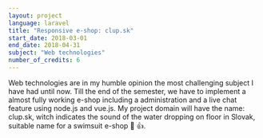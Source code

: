 ```yaml
---
layout: project
language: laravel
title: "Responsive e-shop: clup.sk"
start_date: 2018-03-01
end_date: 2018-04-31
subject: "Web technologies"
number_of_credits: 6
---
```


Web technologies are in my humble opinion the most challenging subject I have had until now. Till the end of the semester, we have to implement a almost fully working e-shop including a administration and a live chat feature using node.js and vue.js. My project domain will have the name: clup.sk, witch indicates the sound of the water dropping on floor in Slovak, suitable name for a swimsuit e-shop :bikini: :+1:.
